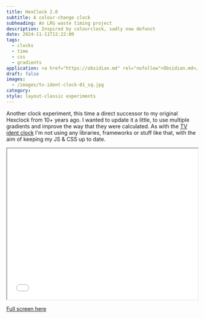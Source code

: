 ```yaml
---
title: HexClock 2.0
subtitle: A colour-change clock
subheading: An LRG waste timing project
description: Inspired by colourclock, sadly now defunct
date: 2024-11-11T12:22:00
tags:
  - clocks
  - time
  - css
  - gradients
application: <a href="https://obsidian.md" rel="nofollow">Obsidian.md</a>
draft: false
images:
  - /images/tv-ident-clock-01_sq.jpg
category: 
style: layout-classic experiments
---
```


Another clock experiment, this time a direct successor to my original Hexclock from 10+ years ago. I wanted to update it a little, to use multiple gradients and improve the way that they were calculated. As with the [TV ident clock](tv-ident-clock-01) I'm not using any libraries, frameworks or stuff like that, with the aim of keeping my JS & CSS up to date.

<iframe src="/clocks/hexclock/" width="100%
" height="400px"></iframe>

[Full screen here](/clocks/hexclock)